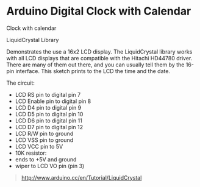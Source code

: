 # Arduino Digital Clock with Calendar

Clock with calendar 

LiquidCrystal Library

Demonstrates the use a 16x2 LCD display.  The LiquidCrystal library works with all LCD displays that are compatible with the Hitachi HD44780 driver. There are many of them out there, and you can usually tell them by the 16-pin interface.
This sketch prints to the LCD the time and the date.


The circuit:
* LCD RS pin to digital pin 7
* LCD Enable pin to digital pin 8
* LCD D4 pin to digital pin 9
* LCD D5 pin to digital pin 10
* LCD D6 pin to digital pin 11
* LCD D7 pin to digital pin 12
* LCD R/W pin to ground
* LCD VSS pin to ground
* LCD VCC pin to 5V
* 10K resistor:
* ends to +5V and ground
* wiper to LCD VO pin (pin 3)

> http://www.arduino.cc/en/Tutorial/LiquidCrystal

